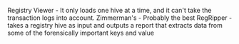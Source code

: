 
Registry Viewer - It only loads one hive at a time, and it can't take the transaction logs into account.
Zimmerman's - Probably the best
RegRipper - takes a registry hive as input and outputs a report that extracts data from some of the forensically important keys and value